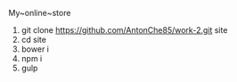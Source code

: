 
My~online~store

1.  git clone https://github.com/AntonChe85/work-2.git site
2.  cd site
3.  bower i
4.  npm i
5.  gulp
